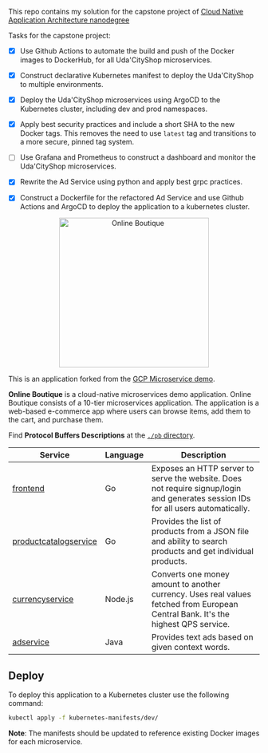 This repo contains my solution for the capstone project of [Cloud Native Application Architecture nanodegree](https://www.udacity.com/course/cloud-native-application-architecture-nanodegree--nd064)

Tasks for the capstone project:

- [x] Use Github Actions to automate the build and push of the Docker images to DockerHub, for all Uda'CityShop microservices.

- [x] Construct declarative Kubernetes manifest to deploy the Uda'CityShop to multiple environments.
    
- [x] Deploy the Uda'CityShop microservices using ArgoCD to the Kubernetes cluster, including dev and prod namespaces.
    
- [x] Apply best security practices and include a short SHA to the new Docker tags. This removes the need to use ```latest``` tag and transitions to a more secure, pinned tag system.
    
- [ ] Use Grafana and Prometheus to construct a dashboard and monitor the Uda'CityShop microservices.

- [x] Rewrite the Ad Service using python and apply best grpc practices.
    
- [x] Construct a Dockerfile for the refactored Ad Service and use Github Actions and ArgoCD to deploy the application to a kubernetes cluster.




<p align="center">
<img src="src/frontend/static/icons/Hipster_HeroLogoCyan.svg" width="300" alt="Online Boutique" />
</p>

This is an application forked from the [GCP Microservice demo](https://github.com/GoogleCloudPlatform/microservices-demo).

**Online Boutique** is a cloud-native microservices demo application.
Online Boutique consists of a 10-tier microservices application. The application is a
web-based e-commerce app where users can browse items,
add them to the cart, and purchase them.

Find **Protocol Buffers Descriptions** at the [`./pb` directory](./pb).

| Service                                              | Language      | Description                                                                                                                       |
| ---------------------------------------------------- | ------------- | --------------------------------------------------------------------------------------------------------------------------------- |
| [frontend](./src/frontend)                           | Go            | Exposes an HTTP server to serve the website. Does not require signup/login and generates session IDs for all users automatically. |                                                       |
| [productcatalogservice](./src/productcatalogservice) | Go            | Provides the list of products from a JSON file and ability to search products and get individual products.                        |
| [currencyservice](./src/currencyservice)             | Node.js       | Converts one money amount to another currency. Uses real values fetched from European Central Bank. It's the highest QPS service. |
| [adservice](./src/adservice)                         | Java          | Provides text ads based on given context words.                                                                                   |

## Deploy
To deploy this application to a Kubernetes cluster use the following command:
```bash
kubectl apply -f kubernetes-manifests/dev/
```
 **Note**: The manifests should be updated to reference existing Docker images for each microservice.
